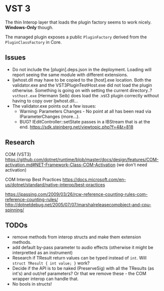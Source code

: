 # VST 3

The thin Interop layer that loads the plugin factory seems to work nicely. **Windows-Only** though.

The managed plugin exposes a public `PluginFactory` derived from the `PluginClassFactory` in Core.

## Issues

- Do not include the [plugin].deps.json in the deployment. Loading will report seeing the same module with different extensions.
- Ijwhost.dll may have to be copied to the [host].exe location. Both the validator.exe and the VST3PluginTestHost.exe did not load the plugin otherwise.
Something is going on with setting the current directory..?
`vsthost.exe` (Hermann Seib) does load the .vst3 plugin correctly without having to copy over Ijwhost.dll...
- The validator.exe points out a few issues:
    - Warning: Parameters Changes - No point at all has been read via IParameterChanges (more...).
    - BUG? IEditController::setState passes in a IBStream that is at the end. https://sdk.steinberg.net/viewtopic.php?f=4&t=818



## Research

COM (VST3)
https://github.com/dotnet/runtime/blob/master/docs/design/features/COM-activation.md#NET-Framework-Class-COM-Activation
(we don't need activation)

COM Interop Best Practices
https://docs.microsoft.com/en-us/dotnet/standard/native-interop/best-practices


https://jpassing.com/2009/03/26/rcw-reference-counting-rules-com-reference-counting-rules/
http://dotnetdebug.net/2005/07/07/marshalreleasecomobject-and-cpu-spinning/


## TODOs

- remove methods from interop structs and make them extension methods.
- add default by-pass parameter to audio effects (otherwise it might be interpretted as an instrument)
- Research if TResult return values can be typed instead of `int`. Will `struct TResult { int value; }` work?
- Decide if the API is to be naked (PreserveSig) with all the TResults (as int's) and out/ref parameters? 
    Or that we remove these - the COM wrapper interop can handle that.
- No bools in structs!
